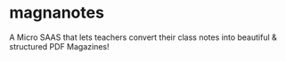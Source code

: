 # magnanotes
 A Micro SAAS that lets teachers convert their class notes into beautiful & structured PDF Magazines!
